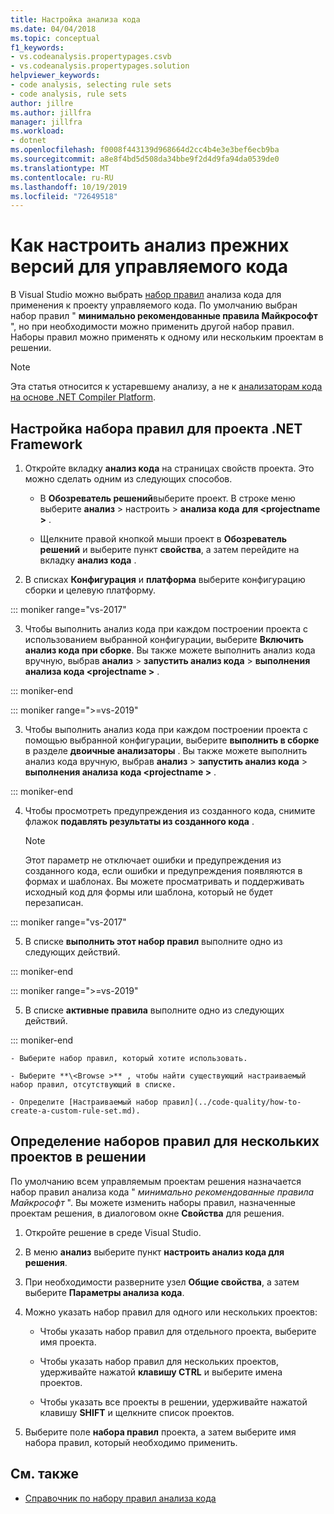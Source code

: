 ```yaml
---
title: Настройка анализа кода
ms.date: 04/04/2018
ms.topic: conceptual
f1_keywords:
- vs.codeanalysis.propertypages.csvb
- vs.codeanalysis.propertypages.solution
helpviewer_keywords:
- code analysis, selecting rule sets
- code analysis, rule sets
author: jillre
ms.author: jillfra
manager: jillfra
ms.workload:
- dotnet
ms.openlocfilehash: f0008f443139d968664d2cc4b4e3e3bef6ecb9ba
ms.sourcegitcommit: a8e8f4bd5d508da34bbe9f2d4d9fa94da0539de0
ms.translationtype: MT
ms.contentlocale: ru-RU
ms.lasthandoff: 10/19/2019
ms.locfileid: "72649518"
---
```

# <a name="how-to-configure-legacy-analysis-for-managed-code"></a>Как настроить анализ прежних версий для управляемого кода

В Visual Studio можно выбрать [набор правил](../code-quality/rule-set-reference.md) анализа кода для применения к проекту управляемого кода. По умолчанию выбран набор правил " **минимально рекомендованные правила Майкрософт** ", но при необходимости можно применить другой набор правил. Наборы правил можно применять к одному или нескольким проектам в решении.

> [!NOTE]
> Эта статья относится к устаревшему анализу, а не к [анализаторам кода на основе .NET Compiler Platform](use-roslyn-analyzers.md).

## <a name="configure-a-rule-set-for-a-net-framework-project"></a>Настройка набора правил для проекта .NET Framework

1. Откройте вкладку **анализ кода** на страницах свойств проекта. Это можно сделать одним из следующих способов.

   - В **Обозреватель решений**выберите проект. В строке меню выберите **анализ**  >  настроить  > **анализа кода** **для \<projectname >** .

   - Щелкните правой кнопкой мыши проект в **Обозреватель решений** и выберите пункт **свойства**, а затем перейдите на вкладку **анализ кода** .

2. В списках **Конфигурация** и **платформа** выберите конфигурацию сборки и целевую платформу.

::: moniker range="vs-2017"

3. Чтобы выполнить анализ кода при каждом построении проекта с использованием выбранной конфигурации, выберите **Включить анализ кода при сборке**. Вы также можете выполнить анализ кода вручную, выбрав **анализ**  > **запустить анализ кода**  > **выполнения анализа кода \<projectname >** .

::: moniker-end

::: moniker range=">=vs-2019"

3. Чтобы выполнить анализ кода при каждом построении проекта с помощью выбранной конфигурации, выберите **выполнить в сборке** в разделе **двоичные анализаторы** . Вы также можете выполнить анализ кода вручную, выбрав **анализ**  > **запустить анализ кода**  > **выполнения анализа кода \<projectname >** .

::: moniker-end

4. Чтобы просмотреть предупреждения из созданного кода, снимите флажок **подавлять результаты из созданного кода** .

    > [!NOTE]
    > Этот параметр не отключает ошибки и предупреждения из созданного кода, если ошибки и предупреждения появляются в формах и шаблонах. Вы можете просматривать и поддерживать исходный код для формы или шаблона, который не будет перезаписан.

::: moniker range="vs-2017"

5. В списке **выполнить этот набор правил** выполните одно из следующих действий.

::: moniker-end

::: moniker range=">=vs-2019"

5. В списке **активные правила** выполните одно из следующих действий.

::: moniker-end

    - Выберите набор правил, который хотите использовать.

    - Выберите **\<Browse >** , чтобы найти существующий настраиваемый набор правил, отсутствующий в списке.

    - Определите [Настраиваемый набор правил](../code-quality/how-to-create-a-custom-rule-set.md).

## <a name="specify-rule-sets-for-multiple-projects-in-a-solution"></a>Определение наборов правил для нескольких проектов в решении

По умолчанию всем управляемым проектам решения назначается набор правил анализа кода " *минимально рекомендованные правила Майкрософт* ". Вы можете изменить наборы правил, назначенные проектам решения, в диалоговом окне **Свойства** для решения.

1. Откройте решение в среде Visual Studio.

2. В меню **анализ** выберите пункт **настроить анализ кода для решения**.

3. При необходимости разверните узел **Общие свойства**, а затем выберите **Параметры анализа кода**.

4. Можно указать набор правил для одного или нескольких проектов:

    - Чтобы указать набор правил для отдельного проекта, выберите имя проекта.

    - Чтобы указать набор правил для нескольких проектов, удерживайте нажатой **клавишу CTRL** и выберите имена проектов.

    - Чтобы указать все проекты в решении, удерживайте нажатой клавишу **SHIFT** и щелкните список проектов.

5. Выберите поле **набора правил** проекта, а затем выберите имя набора правил, который необходимо применить.

## <a name="see-also"></a>См. также

- [Справочник по набору правил анализа кода](../code-quality/rule-set-reference.md)
